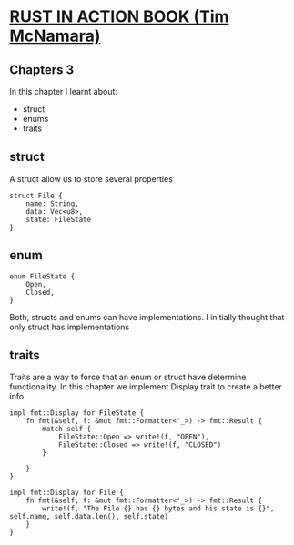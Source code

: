 # [RUST IN ACTION BOOK (Tim McNamara)](https://www.manning.com/books/rust-in-action)

## Chapters 3

In this chapter I learnt about:

- struct
- enums
- traits

## struct
A struct allow us to store several properties

```
struct File {
    name: String,
    data: Vec<u8>,
    state: FileState
}
```

## enum

```
enum FileState {
    Open,
    Closed,
}
```

Both, structs and enums can have implementations. I initially thought that only struct has implementations

## traits

Traits are a way to force that an enum or struct have determine functionality. In this chapter we implement Display trait to create a better info.

```
impl fmt::Display for FileState {
    fn fmt(&self, f: &mut fmt::Formatter<'_>) -> fmt::Result {
        match self {
            FileState::Open => write!(f, "OPEN"),
            FileState::Closed => write!(f, "CLOSED")
        }
        
    }
}
```

```
impl fmt::Display for File {
    fn fmt(&self, f: &mut fmt::Formatter<'_>) -> fmt::Result {
        write!(f, "The File {} has {} bytes and his state is {}", self.name, self.data.len(), self.state)
    }
}
```



